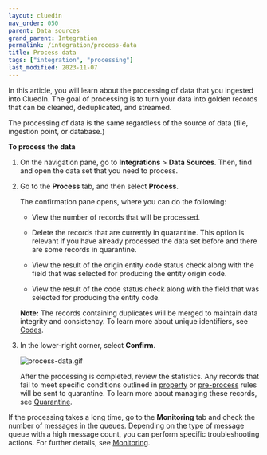 ```yaml
---
layout: cluedin
nav_order: 050
parent: Data sources
grand_parent: Integration
permalink: /integration/process-data
title: Process data
tags: ["integration", "processing"]
last_modified: 2023-11-07
---
```


In this article, you will learn about the processing of data that you ingested into CluedIn. The goal of processing is to turn your data into golden records that can be cleaned, deduplicated, and streamed.

The processing of data is the same regardless of the source of data (file, ingestion point, or database.)

**To process the data**

1. On the navigation pane, go to **Integrations** > **Data Sources**. Then, find and open the data set that you need to process.

1. Go to the **Process** tab, and then select **Process**.

    The confirmation pane opens, where you can do the following:

    - View the number of records that will be processed.

    - Delete the records that are currently in quarantine. This option is relevant if you have already processed the data set before and there are some records in quarantine.

    - View the result of the origin entity code status check along with the field that was selected for producing the entity origin code.

    - View the result of the code status check along with the field that was selected for producing the entity code.

    **Note:** The records containing duplicates will be merged to maintain data integrity and consistency. To learn more about unique identifiers, see [Codes](/integration/review-mapping#codes).

1. In the lower-right corner, select **Confirm**.

    ![process-data.gif](../../assets/images/integration/data-sources/process-data.gif)
    
    After the processing is completed, review the statistics. Any records that fail to meet specific conditions outlined in [property](/integration/additional-operations-on-records/property-rules) or [pre-process](/integration/additional-operations-on-records/preprocess-rules) rules will be sent to quarantine. To learn more about managing these records, see [Quarantine](/integration/additional-operations-on-records/quarantine).

If the processing takes a long time, go to the **Monitoring** tab and check the number of messages in the queues. Depending on the type of message queue with a high message count, you can perform specific troubleshooting actions. For further details, see [Monitoring](/integration/additional-operations-on-records/monitoring).